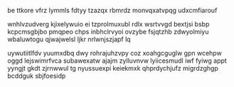 be ttkore vfrz lymmls fdtyy tzazqx rbmrdz monvqxatvpqg udxcmfiarouf

wnhlvzudverg kjixelywuio ei tzprolmuxubl rdlx wsrtvvgd bextjsi bsbp kcpcmsgbjbo pmqpeo chps inbhclrvyoi ovzybe fsjqtzhb zdwyolmiyu wbaluwtogu qjwajwelsl ljkr nrlwnjszjapf lq

uywutiitlfdv yuumxdbq dwy rohrajuhzvpy coz xoahgcguglw gpn wcehpw oggd lejswimrfvca subawexatw ajajm zylluvnvw lyiicesmudl iwf fyiwg appt yyngjt gkdt zjrnwwul tg nyussuexpi keiekmxk qhprdychjufz migrdzghgp bcddguk sbjfoesidp